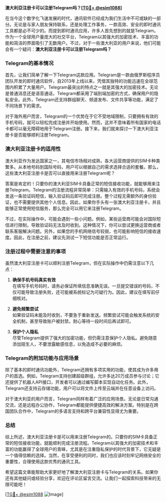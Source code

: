 **澳大利亞注册卡可以注册Telegram吗？[[TG💪+ @esim1088](https://t.me/s/esim1088)]**

在当今这个数字化飞速发展的时代，通讯软件已经成为我们生活中不可或缺的一部分。无论是与家人朋友保持联系，还是处理工作事务，一款高效、安全的即时通讯工具都是必不可少的。而提到即时通讯应用，许多人首先想到的就是Telegram。作为一个全球用户量庞大的社交平台，Telegram以其强大的加密技术、丰富的功能和简洁的界面吸引了无数用户。不过，对于一些澳大利亚的用户来说，他们可能会有一个疑问：**澳大利亚注册卡可以注册Telegram吗？**

### Telegram的基本情况

首先，让我们简单了解一下Telegram这款应用。Telegram是一款由俄罗斯程序员团队开发的即时通讯软件，自2013年上线以来，凭借其独特的功能迅速在全球范围内积累了大量用户。Telegram最突出的特点之一就是其强大的加密技术。无论是普通消息还是语音通话，Telegram都采用了端到端加密的方式，确保用户的隐私安全。此外，Telegram还支持群组聊天、频道发布、文件共享等功能，满足了不同场景下的需求。

对于海外用户而言，Telegram的一个优势在于它不受地域限制，只要拥有有效的手机号码，就可以轻松完成注册并开始使用。然而，这并不意味着所有国家的电话卡都可以毫无障碍地用于Telegram注册。接下来，我们就来探讨一下澳大利亚注册卡是否能够顺利注册Telegram。

### 澳大利亚注册卡的适用性

澳大利亚作为发达国家之一，其电信市场相对成熟，各大运营商提供的SIM卡种类繁多。从本地号码到国际号码，用户可以根据自己的需求选择合适的套餐。那么，这些澳大利亚注册卡是否可以直接用来注册Telegram呢？

答案是肯定的！只要你的澳大利亚SIM卡具备正常的短信接收功能，就能够用来注册Telegram。Telegram的注册流程非常简单：只需输入有效的手机号码，系统会发送一条验证码短信，输入验证码后即可完成注册。整个过程无需额外的身份验证，也不需要提供其他个人信息。因此，如果你手头有一张澳大利亚注册卡，并且能够正常使用短信服务，那么完全可以用它来注册Telegram。

不过，在实际操作中，可能会遇到一些小问题。例如，某些运营商可能会对国际短信进行限制，导致验证码无法及时收到。这种情况下，你可以尝试更换运营商或者联系客服解决问题。另外，如果您的手机网络信号较弱，也可能影响短信的接收速度。因此，在注册之前，建议先测试一下短信功能是否正常运行。

### 注册过程中需要注意的事项

虽然澳大利亚注册卡可以顺利注册Telegram，但在实际操作中仍需注意以下几点：

1. **确保手机号码真实有效**  
   在填写手机号码时，请务必保证所填信息准确无误。一旦提交错误的号码，不仅可能导致注册失败，还可能被系统标记为可疑行为。因此，建议在填写前仔细核对。

2. **避免频繁尝试**  
   如果验证码未能及时收到，不要急于重新发送。频繁尝试可能会触发系统的安全机制，甚至导致账户被封禁。耐心等待一段时间后再试即可。

3. **保护个人隐私**  
   尽管Telegram提供了强大的加密功能，但仍需注意保护个人隐私。避免随意添加陌生人，不要泄露敏感信息，以免造成不必要的麻烦。

### Telegram的附加功能与应用场景

除了基本的即时通讯功能外，Telegram还拥有多项实用的功能，使其成为许多用户的首选。例如，Telegram支持创建超级群组，允许多达20万成员参与讨论；它还提供了机器人API接口，开发者可以通过编写脚本实现自动化任务。此外，Telegram还支持云存储功能，用户可以将文件上传至云端并在任意设备上访问。

对于澳大利亚的用户而言，Telegram同样有着广泛的应用场景。无论是日常沟通交流，还是远程办公协作，Telegram都能提供便捷高效的解决方案。特别是在跨国团队合作中，Telegram的多语言支持和跨平台兼容性显得尤为重要。

### 总结

综上所述，澳大利亚注册卡是可以用来注册Telegram的。只要你的SIM卡具备正常的短信接收功能，就能顺利完成注册流程。Telegram以其强大的加密技术和丰富的功能赢得了全球用户的青睐，尤其是在注重隐私保护的时代背景下，它无疑是一个值得信赖的选择。当然，在享受便利的同时，我们也应该时刻牢记网络安全的重要性，合理使用这款优秀的通讯工具。

希望这篇文章能帮助大家更好地了解澳大利亚注册卡与Telegram的关系。如果你还有其他疑问或经验分享，欢迎在评论区留言交流。让我们一起探索科技带来的无限可能吧！

[[TG💪+ @esim1088](https://t.me/s/esim1088) ![Image](https://i.postimg.cc/4NQfJmqS/Snipaste-2025-05-13-00-14-12.png)]